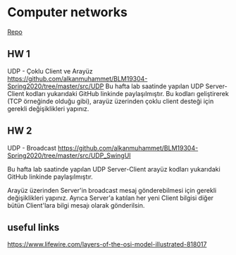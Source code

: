 # Computer networks

[Repo](https://github.com/alkanmuhammet/BLM19304-Spring2020/)

## HW 1 

UDP - Çoklu Client ve Arayüz
https://github.com/alkanmuhammet/BLM19304-Spring2020/tree/master/src/UDP
Bu hafta lab saatinde yapılan UDP Server-Client kodları yukarıdaki GitHub linkinde paylaşılmıştır.
Bu kodları geliştirerek (TCP örneğinde olduğu gibi), arayüz üzerinden çoklu client desteği için gerekli değişiklikleri yapınız.

## HW 2 

UDP - Broadcast
https://github.com/alkanmuhammet/BLM19304-Spring2020/tree/master/src/UDP_SwingUI

Bu hafta lab saatinde yapılan UDP Server-Client arayüz kodları yukarıdaki GitHub linkinde paylaşılmıştır.

Arayüz üzerinden Server'in broadcast mesaj gönderebilmesi için gerekli değişiklikleri yapınız.
Ayrıca Server'a katılan her yeni Client bilgisi diğer bütün Client'lara bilgi mesajı olarak gönderilsin.

## useful links 

https://www.lifewire.com/layers-of-the-osi-model-illustrated-818017